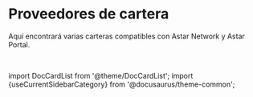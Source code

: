 # Proveedores de cartera

Aquí encontrará varias carteras compatibles con Astar Network y Astar Portal.

<br/>

import DocCardList from '@theme/DocCardList';
import {useCurrentSidebarCategory} from '@docusaurus/theme-common';

<DocCardList items={useCurrentSidebarCategory().items}/>
